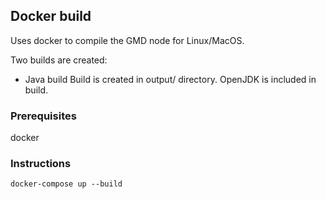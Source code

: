 ## Docker build

Uses docker to compile the GMD node for Linux/MacOS.

Two builds are created:

- Java build
  Build is created in output/ directory.
  OpenJDK is included in build.

### Prerequisites

docker

### Instructions

`docker-compose up --build`
